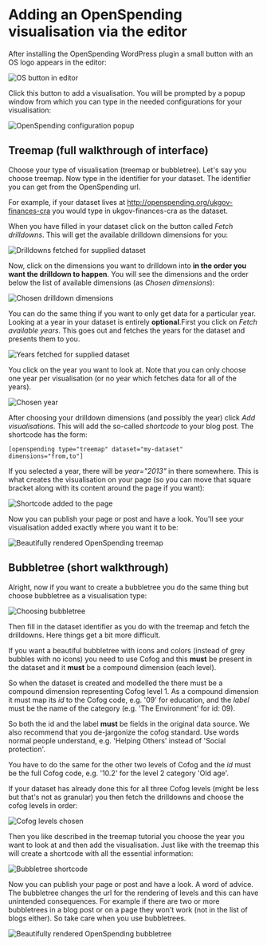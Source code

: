 # Adding an OpenSpending visualisation via the editor

After installing the OpenSpending WordPress plugin a small button with an OS logo appears in the editor:

![OS button in editor](openspending-button-tinymce.png)

Click this button to add a visualisation. You will be prompted by a popup window from which you can type in the needed configurations for your visualisation:

![OpenSpending configuration popup](openspending-popup-default.png)

## Treemap (full walkthrough of interface)

Choose your type of visualisation (treemap or bubbletree). Let's say you choose treemap. Now type in the identifier for your dataset. The identifier you can get from the OpenSpending url.

For example, if your dataset lives at http://openspending.org/ukgov-finances-cra you would type in ukgov-finances-cra as the dataset.

When you have filled in your dataset click on the button called *Fetch drilldowns*. This will get the available drilldown dimensions for you:

![Drilldowns fetched for supplied dataset](openspending-drilldowns-fetched.png)

Now, click on the dimensions you want to drilldown into **in the order you want the drilldown to happen**. You will see the dimensions and the order below the list of available dimensions (as *Chosen dimensions*):

![Chosen drilldown dimensions](openspending-drilldowns-chosen.png)

You can do the same thing if you want to only get data for a particular year. Looking at a year in your dataset is entirely **optional**.First you click on *Fetch available years*. This goes out and fetches the years for the dataset and presents them to you. 

![Years fetched for supplied dataset](openspending-years-fetched.png)

You click on the year you want to look at. Note that you can only choose one year per visualisation (or no year which fetches data for all of the years).

![Chosen year](openspending-year-chosen.png)

After choosing your drilldown dimensions (and possibly the year) click *Add visualisations*. This will add the so-called *shortcode* to your blog post. The shortcode has the form:

    [openspending type="treemap" dataset="my-dataset" dimensions="from,to"]

If you selected a year, there will be *year="2013"* in there somewhere. This is what creates the visualisation on your page (so you can move that square bracket along with its content around the page if you want):

![Shortcode added to the page](openspending-shortcode-added.png)

Now you can publish your page or post and have a look. You'll see your visualisation added exactly where you want it to be:

![Beautifully rendered OpenSpending treemap](openspending-uk-treemap.png)

## Bubbletree (short walkthrough)

Alright, now if you want to create a bubbletree you do the same thing but choose bubbletree as a visualisation type:

![Choosing bubbletree](openspending-bubbletree-chosen.png)

Then fill in the dataset identifier as you do with the treemap and fetch the drilldowns. Here things get a bit more difficult.

If you want a beautiful bubbletree with icons and colors (instead of grey bubbles with no icons) you need to use Cofog and this **must** be present in the dataset and it **must** be a compound dimension (each level).

So when the dataset is created and modelled the there must be a compound dimension representing Cofog level 1. As a compound dimension it must map its *id* to the Cofog code, e.g. '09' for education, and the *label* must be the name of the category (e.g. 'The Environment' for id: 09).

So both the id and the label **must** be fields in the original data source. We also recommend that you de-jargonize the cofog standard. Use words normal people understand, e.g. 'Helping Others' instead of 'Social protection'.

You have to do the same for the other two levels of Cofog and the *id* must be the full Cofog code, e.g. '10.2' for the level 2 category 'Old age'.

If your dataset has already done this for all three Cofog levels (might be less but that's not as granular) you then fetch the drilldowns and choose the cofog levels in order:

![Cofog levels chosen](openspending-cofogs-chosen.png)

Then you like described in the treemap tutorial you choose the year you want to look at and then add the visualisation. Just like with the treemap this will create a shortcode with all the essential information:

![Bubbletree shortcode](openspending-bubbletree-shortcode.png)

Now you can publish your page or post and have a look. A word of advice. The bubbletree changes the url for the rendering of levels and this can have unintended consequences. For example if there are two or more bubbletrees in a blog post or on a page they won't work (not in the list of blogs either). So take care when you use bubbletrees.

![Beautifully rendered OpenSpending bubbletree](openspending-bosnia-bubbletree.png)
